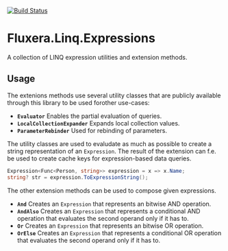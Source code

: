 [![Build Status](https://dev.azure.com/fluxera/Foundation/_apis/build/status/GitHub/fluxera.Fluxera.Linq.Expressions?branchName=main&stageName=BuildAndTest)](https://dev.azure.com/fluxera/Foundation/_build/latest?definitionId=79&branchName=main)

# Fluxera.Linq.Expressions

A collection of LINQ expression utilities and extension methods.

## Usage

The extenions methods use several utility classes that are publicly available through
this library to be used forother use-cases:

- **```Evaluator```** Enables the partial evaluation of queries.
- **```LocalCollectionExpander```** Expands local collection values.
- **```ParameterRebinder```**  Used for rebinding of parameters.

The utility classes are used to evaludate as much as possible to create a string representation of an ```Expression```.
The result of the extension can f.e. be used to create cache keys for expression-based data queries.

```c#
Expression<Func<Person, string>> expression = x => x.Name;
string? str = expression.ToExpressionString();
```

The other extension methods can be used to compose given expressions.

- **```And```** Creates an ```Expression``` that represents an bitwise AND operation.
- **```AndAlso```** Creates an ```Expression``` that represents a conditional AND operation that evaluates the second operand only if it has to.
- **```Or```** Creates an ```Expression``` that represents an bitwise OR operation.
- **```OrElse```** Creates an ```Expression``` that represents a conditional OR operation that evaluates the second operand only if it has to.
